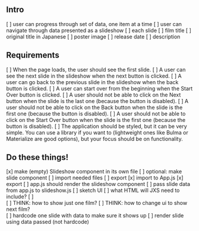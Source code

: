 ## Intro
[ ] user can progress through set of data, one item at a time 
[ ] user can navigate through data presented as a slideshow
[ ] each slide 
    [ ] film title 
    [ ] original title in Japanese
    [ ] poster image
    [ ] release date 
    [ ] description


## Requirements
[ ] When the page loads, the user should see the first slide.
[ ] A user can see the next slide in the slideshow when the next button is clicked.
[ ] A user can go back to the previous slide in the slideshow when the back button is clicked.
[ ] A user can start over from the beginning when the Start Over button is clicked.
[ ] A user should not be able to click on the Next button when the slide is the last one (because the button is disabled).
[ ] A user should not be able to click on the Back button when the slide is the first one (because the button is disabled).
[ ] A user should not be able to click on the Start Over button when the slide is the first one (because the button is disabled).
[ ] The application should be styled, but it can be very simple. You can use a library if you want to (lightweight ones like Bulma or Materialize are good options), but your focus should be on functionality. 


## Do these things! 
[x] make (empty) Slideshow component in its own file 
    [ ] optional: make slide component 
        [ ] import needed files
        [ ] export 
    [x] import to App.js
    [x] export 
[ ] app.js should render the slideshow component 
[ ] pass slide data from app.js to slideshow.js
[ ] sketch UI
    [ ] what HTML will JXS need to include? 
[ ]     
[ ] THINK: how to show just one film?
[ ] THINK: how to change ui to show next film?    
[ ] hardcode one slide with data to make sure it shows up 
[ ] render slide using data passed (not hardcode)